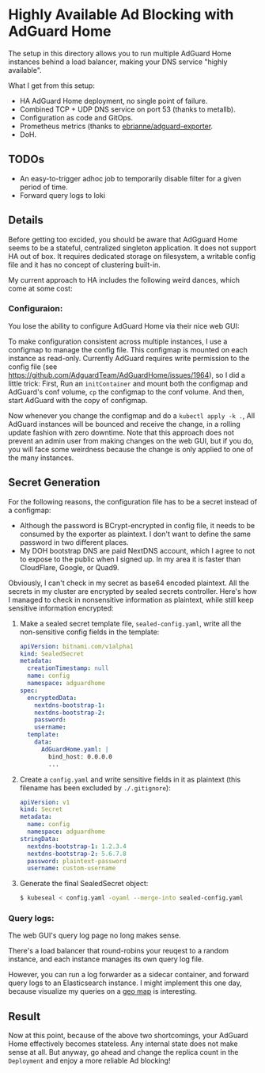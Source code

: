 # Highly Available Ad Blocking with AdGuard Home

The setup in this directory allows you to run multiple AdGuard Home instances behind a load balancer, making your DNS service "highly available".

What I get from this setup:

- HA AdGuard Home deployment, no single point of failure.
- Combined TCP + UDP DNS service on port 53 (thanks to metallb).
- Configuration as code and GitOps.
- Prometheus metrics (thanks to [ebrianne/adguard-exporter](https://github.com/ebrianne/adguard-exporter).
- DoH.

## TODOs

- An easy-to-trigger adhoc job to temporarily disable filter for a given period of time.
- Forward query logs to loki

## Details

Before getting too excided, you should be aware that AdGguard Home seems to be a stateful, centralized singleton application. It does not support HA out of box. It requires dedicated storage on filesystem, a writable config file and it has no concept of clustering built-in.

My current approach to HA includes the following weird dances, which come at some cost:

### Configuraion:

You lose the ability to configure AdGuard Home via their nice web GUI:

To make configuration consistent across multiple instances, I use a configmap to manage the config file. This configmap is mounted on each instance as read-only. Currently AdGuard requires write permission to the config file (see https://github.com/AdguardTeam/AdGuardHome/issues/1964), so I did a little trick: First, Run an `initContainer` and mount both the configmap and AdGuard's conf volume, `cp` the configmap to the conf volume. And then, start AdGuard with the copy of configmap.

Now whenever you change the configmap and do a `kubectl apply -k .`, All AdGuard instances will be bounced and receive the change, in a rolling update fashion with zero downtime. Note that this approach does not prevent an admin user from making changes on the web GUI, but if you do, you will face some weirdness because the change is only applied to one of the many instances.

## Secret Generation

For the following reasons, the configuration file has to be a secret instead of a configmap:

- Although the password is BCrypt-encrypted in config file, it needs to be consumed by the exporter as plaintext. I don't want to define the same password in two different places.
- My DOH bootstrap DNS are paid NextDNS account, which I agree to not to expose to the public when I signed up. In my area it is faster than CloudFlare, Google, or Quad9.

Obviously, I can't check in my secret as base64 encoded plaintext. All the secrets in my cluster are encrypted by sealed secrets controller. Here's how I managed to check in nonsensitive information as plaintext, while still keep sensitive information encrypted:

1. Make a sealed secret template file, `sealed-config.yaml`, write all the non-sensitive config fields in the template:
    ```yaml
    apiVersion: bitnami.com/v1alpha1
    kind: SealedSecret
    metadata:
      creationTimestamp: null
      name: config
      namespace: adguardhome
    spec:
      encryptedData:
        nextdns-bootstrap-1:
        nextdns-bootstrap-2:
        password:
        username:
      template:
        data:
          AdGuardHome.yaml: |
            bind_host: 0.0.0.0
            ...
    ```
2. Create a `config.yaml` and write sensitive fields in it as plaintext (this filename has been excluded by `./.gitignore`):
    ```yaml
    apiVersion: v1
    kind: Secret
    metadata:
      name: config
      namespace: adguardhome
    stringData:
      nextdns-bootstrap-1: 1.2.3.4
      nextdns-bootstrap-2: 5.6.7.8
      password: plaintext-password
      username: custom-username
    ```
3. Generate the final SealedSecret object:
    ```bash
    $ kubeseal < config.yaml -oyaml --merge-into sealed-config.yaml
    ```

### Query logs:

The web GUI's query log page no long makes sense.

There's a load balancer that round-robins your reuqest to a random instance, and each instance manages its own query log file.

However, you can run a log forwarder as a sidecar container, and forward query logs to an Elasticsearch instance. I might implement this one day, because visualize my queries on a [geo map](https://www.elastic.co/guide/en/kibana/current/maps.html) is interesting.

## Result

Now at this point, because of the above two shortcomings, your AdGuard Home effectively becomes stateless. Any internal state does not make sense at all. But anyway, go ahead and change the replica count in the `Deployment` and enjoy a more reliable Ad blocking!
